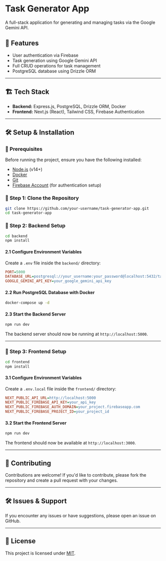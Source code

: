 # Task Generator App

A full-stack application for generating and managing tasks via the Google Gemini API.

## 🚀 Features
- User authentication via Firebase
- Task generation using Google Gemini API
- Full CRUD operations for task management
- PostgreSQL database using Drizzle ORM

---

## 🏗 Tech Stack
- **Backend:** Express.js, PostgreSQL, Drizzle ORM, Docker
- **Frontend:** Next.js (React), Tailwind CSS, Firebase Authentication

---

## 🛠️ Setup & Installation

### 📌 Prerequisites
Before running the project, ensure you have the following installed:
- [Node.js](https://nodejs.org/) (v14+)
- [Docker](https://www.docker.com/)
- [Git](https://git-scm.com/)
- [Firebase Account](https://firebase.google.com/) (for authentication setup)

### 📂 Step 1: Clone the Repository
```sh
git clone https://github.com/your-username/task-generator-app.git
cd task-generator-app
```

### 📂 Step 2: Backend Setup
```sh
cd backend
npm install
```

#### 2.1 Configure Environment Variables
Create a `.env` file inside the `backend/` directory:
```ini
PORT=5000
DATABASE_URL=postgresql://your_username:your_password@localhost:5432/tasks_db
GOOGLE_GEMINI_API_KEY=your_google_gemini_api_key
```

#### 2.2 Run PostgreSQL Database with Docker
```sh
docker-compose up -d
```

#### 2.3 Start the Backend Server
```sh
npm run dev
```
The backend server should now be running at `http://localhost:5000`.

---

### 📂 Step 3: Frontend Setup
```sh
cd frontend
npm install
```

#### 3.1 Configure Environment Variables
Create a `.env.local` file inside the `frontend/` directory:
```ini
NEXT_PUBLIC_API_URL=http://localhost:5000
NEXT_PUBLIC_FIREBASE_API_KEY=your_api_key
NEXT_PUBLIC_FIREBASE_AUTH_DOMAIN=your_project.firebaseapp.com
NEXT_PUBLIC_FIREBASE_PROJECT_ID=your_project_id
```

#### 3.2 Start the Frontend Server
```sh
npm run dev
```
The frontend should now be available at `http://localhost:3000`.

---

## 🤝 Contributing
Contributions are welcome! If you'd like to contribute, please fork the repository and create a pull request with your changes.

---

## 🛠️ Issues & Support
If you encounter any issues or have suggestions, please open an issue on GitHub.

---

## 📜 License
This project is licensed under [MIT](LICENSE).


